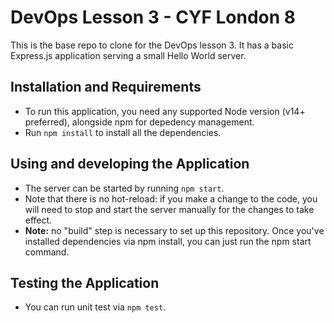 # DevOps Lesson 3 - CYF London 8

This is the base repo to clone for the DevOps lesson 3. It has a basic Express.js application serving a small Hello World server.

## Installation and Requirements

* To run this application, you need any supported Node version (v14+ preferred), alongside npm for depedency management.
* Run `npm install` to install all the dependencies.

## Using and developing the Application

* The server can be started by running `npm start`.
* Note that there is no hot-reload: if you make a change to the code, you will need to stop and start the server manually for the changes to take effect.
* **Note:** no "build" step is necessary to set up this repository. Once you've installed dependencies via npm install, you can just run the npm start command.

## Testing the Application

* You can run unit test via `npm test`. 